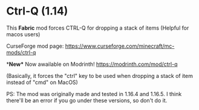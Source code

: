 # Ctrl-Q (1.14)
This **Fabric** mod forces CTRL-Q for dropping a stack of items (Helpful for macos users)

CurseForge mod page: https://www.curseforge.com/minecraft/mc-mods/ctrl-q

\***New\*** Now awailable on Modrinth! https://modrinth.com/mod/ctrl-q

(Basically, it forces the "ctrl" key to be used when dropping a stack of item instead of "cmd" on MacOS)

PS: The mod was originally made and tested in 1.16.4 and 1.16.5. I think there'll be an error if you go under these versions, so don't do it.
